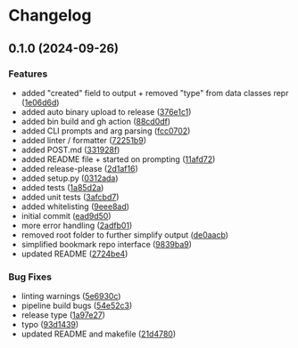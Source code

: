 # Changelog

## 0.1.0 (2024-09-26)


### Features

* added "created" field to output + removed "type" from data classes repr ([1e06d6d](https://github.com/nico-i/bkmks/commit/1e06d6d889de817ad3233060992c6dec922dc15b))
* added auto binary upload to release ([376e1c1](https://github.com/nico-i/bkmks/commit/376e1c1c2a473de41f2ab6a39978498c1e9fa633))
* added bin build and gh action ([88cd0df](https://github.com/nico-i/bkmks/commit/88cd0dfc84fff547d8590dcf94c92915d6415b9d))
* added CLI prompts and arg parsing ([fcc0702](https://github.com/nico-i/bkmks/commit/fcc07022f6180dcb402b39048bf06923808d6a0e))
* added linter / formatter ([72251b9](https://github.com/nico-i/bkmks/commit/72251b95f2c490dc752fe9a9d49b70e60118ed7a))
* added POST.md ([331928f](https://github.com/nico-i/bkmks/commit/331928f5dc042e0e3a2a8a2d6d46ab7c654baf20))
* added README file + started on prompting ([11afd72](https://github.com/nico-i/bkmks/commit/11afd72c8837fc75c67d40901e4b11705a8ef6fb))
* added release-please ([2d1af16](https://github.com/nico-i/bkmks/commit/2d1af16bdb83a8b0587ee8cbfd9febfca5420d18))
* added setup.py ([0312ada](https://github.com/nico-i/bkmks/commit/0312adaf9e904383664d2a81d762d494ae99d441))
* added tests ([1a85d2a](https://github.com/nico-i/bkmks/commit/1a85d2a1150217a946add400b6b068c1e5d95087))
* added unit tests ([3afcbd7](https://github.com/nico-i/bkmks/commit/3afcbd7d4546a0d621ab4722da434d71d251262e))
* added whitelisting ([9eee8ad](https://github.com/nico-i/bkmks/commit/9eee8ad7ff54a8af9ce4516b519cb660d4e1b085))
* initial commit ([ead9d50](https://github.com/nico-i/bkmks/commit/ead9d50dc8d1179b27d5c474cda684ccee4a2778))
* more error handling ([2adfb01](https://github.com/nico-i/bkmks/commit/2adfb0146af05cabca084a25efdde36eb75efb6e))
* removed root folder to further simplify output ([de0aacb](https://github.com/nico-i/bkmks/commit/de0aacbc546a7c8ba57d68545a757ab06ab9c52a))
* simplified bookmark repo interface ([9839ba9](https://github.com/nico-i/bkmks/commit/9839ba9402ec44ce250a57b5e5da4e56d85352a6))
* updated README ([2724be4](https://github.com/nico-i/bkmks/commit/2724be4168d9bab0be175db64893eec4b10df007))


### Bug Fixes

* linting warnings ([5e6930c](https://github.com/nico-i/bkmks/commit/5e6930c8f2d15cfc05ca69975c52fee33acf051b))
* pipeline build bugs ([54e52c3](https://github.com/nico-i/bkmks/commit/54e52c38e9ea0e794544dafe58ef2c09992854a5))
* release type ([1a97e27](https://github.com/nico-i/bkmks/commit/1a97e278f007a2b80a01b2c0fa91b643dcf69d74))
* typo ([93d1439](https://github.com/nico-i/bkmks/commit/93d1439e815a93b18bfb9539d89e658ce7b467b2))
* updated README and makefile ([21d4780](https://github.com/nico-i/bkmks/commit/21d47806876749e23710a1e23bc44866e7c829c4))
